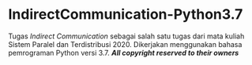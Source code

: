 # IndirectCommunication-Python3.7
Tugas _Indirect Communication_ sebagai salah satu tugas dari mata kuliah Sistem Paralel dan Terdistribusi 2020. Dikerjakan menggunakan bahasa pemrograman Python versi 3.7. _**All copyright reserved to their owners**_
